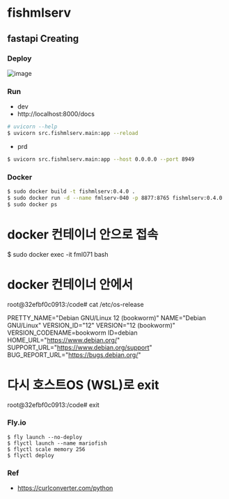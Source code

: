 # fishmlserv

## fastapi Creating

### Deploy
![image](https://github.com/user-attachments/assets/a2665a21-109f-415b-a974-06495ce8d23d)


### Run
- dev
- http://localhost:8000/docs
```bash
# uvicorn --help
$ uvicorn src.fishmlserv.main:app --reload
```
- prd
```bash
$ uvicorn src.fishmlserv.main:app --host 0.0.0.0 --port 8949
```

### Docker
```bash
$ sudo docker build -t fishmlserv:0.4.0 .
$ sudo docker run -d --name fmlserv-040 -p 8877:8765 fishmlserv:0.4.0
$ sudo docker ps
```

# docker 컨테이너 안으로 접속
$ sudo docker exec -it fml071 bash

# docker 컨테이너 안에서
root@32efbf0c0913:/code# cat /etc/os-release

PRETTY_NAME="Debian GNU/Linux 12 (bookworm)"
NAME="Debian GNU/Linux"
VERSION_ID="12"
VERSION="12 (bookworm)"
VERSION_CODENAME=bookworm
ID=debian
HOME_URL="https://www.debian.org/"
SUPPORT_URL="https://www.debian.org/support"
BUG_REPORT_URL="https://bugs.debian.org/"

# 다시 호스트OS (WSL)로 exit 
root@32efbf0c0913:/code# exit
 
### Fly.io
```
$ fly launch --no-deploy
$ flyctl launch --name mariofish
$ flyctl scale memory 256
$ flyctl deploy
```


### Ref
- https://curlconverter.com/python
